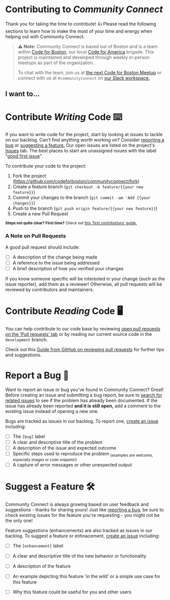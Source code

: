 # Contributing to *Community Connect*
Thank you for taking the time to contribute! 👍 Please read the following sections to learn how to make the most of your time and energy when helping out with Community Connect. 

> **⚠️ Note:** Community Connect is based out of Boston and is a team within [Code for Boston](https://www.codeforboston.org/), our local [Code for America](https://www.codeforamerica.org/) brigade. This project is maintained and developed through weekly in-person meetups as part of the organization.
>
> To chat with the team, join us at [the next Code for Boston Meetup](https://www.meetup.com/Code-for-Boston/) or connect with us at `#communityconnect` on [our Slack workspace.](https://communityinviter.com/apps/cfb-public/code-for-boston-slack-invite)


## I want to...

# Contribute *Writing* Code ⌨️
If you want to write code for the project, start by looking at issues to tackle on our backlog. Can't find anything worth working on? Consider [reporting a bug](#Report-a-Bug-%F0%9F%90%9E) or [suggesting a feature.](#Suggest-a-Feature-%F0%9F%9B%A0)
Our open issues are listed on the project's [Issues](https://github.com/codeforboston/communityconnect/issues) tab. The best places to start are unassigned issues with the label "[good first issue](https://github.com/codeforboston/communityconnect/issues?q=is%3Aopen+is%3Aissue+no%3Aassignee+label%3A%22CfB+-+good+first+issue%22)".

To contribute your code to the project:
1) Fork the project (https://github.com/codeforboston/communityconnect/fork)
2) Create a feature branch (`git checkout -b feature/{{your new feature}}`)
3) Commit your changes to the branch (`git commit -am 'Add {{your changes}}`)
4) Push to the branch (`git push origin feature/{{your new feature}}`)
5) Create a new Pull Request
 
<sub><b>Steps not quite clear? First time?</b> Check out [this 'first contributions' guide.](https://github.com/firstcontributions/first-contributions)</sub>

### A Note on Pull Requests
A good pull request should include:
- [ ] A description of the change being made
- [ ] A reference to the issue being addressed
- [ ] A brief description of how you verified your changes 

If you know someone specific will be interested in your change (such as the issue reporter), add them as a reviewer! Otherwise, all pull requests will be reviewed by contributors and maintainers.

# Contribute *Reading* Code 🖥
You can help contribute to our code base by reviewing [open pull requests on the 'Pull requests' tab](https://github.com/codeforboston/communityconnect/pulls) or by reading our current source code in the `development` branch. 

Check out this [Guide from GitHub on reviewing pull requests](https://lab.github.com/githubtraining/reviewing-pull-requests) for further tips and suggestions.

# Report a Bug 🐞
Want to report an issue or bug you've found in Community Connect? Great! Before creating an issue and submitting a bug report, be sure to [search for related issues](https://github.com/search?utf8=%E2%9C%93&q=is%3Aissue+repo%3Acodeforboston%2Fcommunityconnect+state%3Aopen&type=Issues&ref=advsearch&l=&l=) to see if the problem has already been documented. If the issue has already been reported **and it is still open,** add a comment to the existing issue instead of opening a new one.

Bugs are tracked as issues in our backlog. To report one, [create an issue](https://github.com/codeforboston/communityconnect/issues/new?labels=bug&title=New+bug+report) including:
- [ ] The `[bug]` label
- [ ] A clear and descriptive title of the problem
- [ ] A description of the issue and expected outcome 
- [ ] Specific steps used to reproduce the problem
    <sub>(examples are welcome, especially images or code snippets!)</sub>
- [ ] A capture of error messages or other unexpected output

# Suggest a Feature 🛠
Community Connect is always growing based on user feedback and suggestions - thanks for sharing yours! Just like [reporting a bug](#Report-a-Bug-%F0%9F%90%9E), be sure to check existing issues for the feature you're requesting - you might not be the only one! 

Feature suggestions (enhancements) are also tracked as issues in our backlog. To suggest a feature or enhnacement, [create an issue](https://github.com/codeforboston/communityconnect/issues/new?labels=enhancement&title=New+feature) including:
- [ ] The `[enhancement]` label
- [ ] A clear and descriptive title of the new behavior or functionality
- [ ] A description of the feature
- [ ] An example depicting this feature 'in the wild' or a simple use case for this feature
- [ ] Why this feature could be useful for you and other users 

